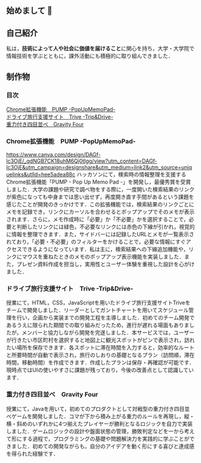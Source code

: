 ## 始めまして 👋

<!--
**hiroto333/hiroto333** is a ✨ _special_ ✨ repository because its `README.md` (this file) appears on your GitHub profile.

Here are some ideas to get you started:

- 🔭 I’m currently working on ...
- 🌱 I’m currently learning ...
- 👯 I’m looking to collaborate on ...
- 🤔 I’m looking for help with ...
- 💬 Ask me about ...
- 📫 How to reach me: ...
- 😄 Pronouns: ...
- ⚡ Fun fact: ...
-->

## 自己紹介
私は，**技術によって人や社会に価値を届けること**に関心を持ち，大学・大学院で情報技術を学ぶとともに，課外活動にも積極的に取り組んできました．

## 制作物
### 目次
[Chrome拡張機能　PUMP -PopUpMemoPad-](#PUMP)<br>
[ドライブ旅行支援サイト　Trive -Trip&Drive-](#Trive)<br>
[重力付き四目並べ　Gravity Four](#GravityFour)<br>



<a id="PUMP"></a>
### Chrome拡張機能　PUMP -PopUpMemoPad-
https://www.canva.com/design/DAGf-lc3OjE/_gdNGB7CK18uhM6Qj0tlgg/view?utm_content=DAGf-lc3OjE&utm_campaign=designshare&utm_medium=link2&utm_source=uniquelinks&utlId=hee5adea88c
ハッカソンにて，検索時の情報整理を支援するChrome拡張機能「PUMP - Pop Up Memo Pad -」を開発し，最優秀賞を受賞しました．大学の課題や研究で調べ物をする際に，一度開いた検索結果のリンクが紫色になっても中身までは思い出せず，再度開き直す手間があるという課題を感じたことが開発のきっかけです．この拡張機能では，検索結果のリンクごとにメモを記録でき，リンクにカーソルを合わせるとポップアップでそのメモが表示されます．さらに，メモ作成時に「必要」か「不必要」かを選択することで，必要と判断したリンクには緑色，不必要なリンクには赤色の下線が引かれ，視覚的に情報を整理できます．また，サイドバーには記録したURLとメモが一覧表示されており，「必要・不必要」のフィルターをかけることで，必要な情報にすぐアクセスできるようになっています．私は主に，検索結果への下線追加機能や，リンクにマウスを重ねたときのメモのポップアップ表示機能を実装しました．また，プレゼン資料作成を担当し，実用性とユーザー体験を重視した設計を心がけました．

<a id="Trive"></a>
### ドライブ旅行支援サイト　Trive -Trip&Drive-
授業にて，HTML，CSS，JavaScriptを用いたドライブ旅行支援サイトTriveをチームで開発しました．リーダーとしてガントチャートを用いてスケジュール管理を行い，企画から実装までの開発工程を主導しました．初めてのチーム開発であるうえに限られた期間での取り組みだったため，進行が遅れる場面もありましたが，メンバーと協力しながら開発を完遂しました．本サービスでは，ユーザーが行きたい市区町村を選択すると地図上に観光スポットがピンで表示され，訪れたい場所を保存できます．各スポットに滞在時間を入力すると，効率的なルートと所要時間が自動で表示され，旅行のしおりの基礎となるプラン（訪問順，滞在時間，移動時間）を作成できます．作成したプランは保存・再確認が可能です．現時点ではUIの使いやすさに課題が残っており，今後の改善点として認識しています．

<a id="GravityFour"></a>
### 重力付き四目並べ　Gravity Four
授業にて，Javaを用いて，初めてのプロダクトとして対戦型の重力付き四目並べゲームを開発しました．コマが下から積み上がる重力のルールを再現し，縦・横・斜めのいずれかに4つ揃えたプレイヤーが勝利となるロジックを自力で実装しました．ゲームロジックの設計や盤面状態の管理，勝敗判定などを一から考えて形にする過程で，プログラミングの基礎や問題解決力を実践的に学ぶことができました．初めての開発ながらも，自分のアイデアを動く形にする喜びと達成感を得られた経験です．


